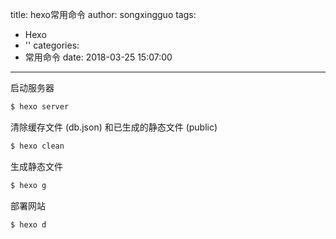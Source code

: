 title: hexo常用命令
author: songxingguo
tags:
  - Hexo
  - ''
categories:
  - 常用命令
date: 2018-03-25 15:07:00
---
启动服务器
```bash
$ hexo server
```
清除缓存文件 (db.json) 和已生成的静态文件 (public)
```bash
$ hexo clean 
```
生成静态文件
```bash
$ hexo g
```
<!-- more -->

部署网站
```bash
$ hexo d
```